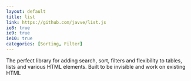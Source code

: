 ```yaml
---
layout: default
title: list 
link: https://github.com/javve/list.js
ie8: true
ie9: true
ie10: true
categories: [Sorting, Filter]
---
```

The perfect library for adding search, sort, filters and flexibility to tables, lists and various HTML elements. Built to be invisible and work on existing HTML
